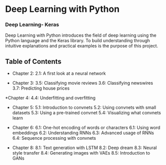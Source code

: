 # Deep Learning with Python

### Deep Learning- Keras

Deep Learning with Python introduces the field of deep learning using the Python language and the Keras library.
To build understanding through intuitive explanations and practical examples is the purpose of this project.


## Table of Contents

* Chapter 2:
2.1: A first look at a neural network

* Chapter 3:
3.5: Classifying movie reviews
3.6: Classifying newswires
3.7: Predicting house prices

*Chapter 4:
4.4: Underfitting and overfitting

* Chapter 5:
5.1: Introduction to convnets
5.2: Using convnets with small datasets
5.3: Using a pre-trained convnet
5.4: Visualizing what convnets learn

* Chapter 6:
6.1: One-hot encoding of words or characters
6.1: Using word embeddings
6.2: Understanding RNNs
6.3: Advanced usage of RNNs
6.4: Sequence processing with convnets

* Chapter 8:
8.1: Text generation with LSTM
8.2: Deep dream
8.3: Neural style transfer
8.4: Generating images with VAEs
8.5: Introduction to GANs
